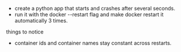 * create a python app that starts and crashes after several seconds.
* run it with the docker --restart flag and make docker restart it automatically 3 times.

things to notice
* container ids and container names stay constant across restarts.

